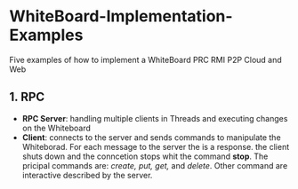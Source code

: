 # WhiteBoard-Implementation-Examples
Five examples of how to implement a WhiteBoard PRC RMI P2P Cloud and Web

## 1. RPC
* **RPC Server**: handling multiple clients in Threads and executing changes on the Whiteboard
* **Client**: connects to the server and sends commands to manipulate the Whiteborad. For each message to the server the is a response.
the client shuts down and the conncetion stops whit the command **stop**. 
The pricipal commands are: *create, put, get,* and *delete*. 
Other command are interactive described by the server.  
